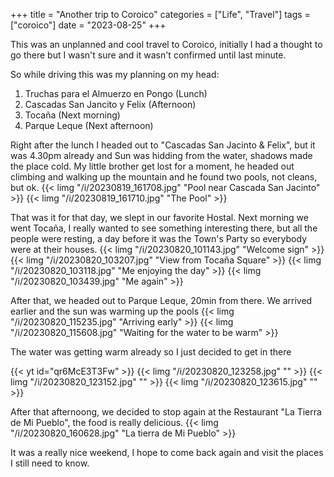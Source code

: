 +++
title = "Another trip to Coroico"
categories = ["Life", "Travel"]
tags = ["coroico"]
date = "2023-08-25"
+++

This was an unplanned and cool travel to Coroico, initially I had a thought to go there but I wasn't sure and it wasn't confirmed until last minute.

So while driving this was my planning on my head:
1. Truchas para el Almuerzo en Pongo  (Lunch)
2. Cascadas San Jancito y Felix (Afternoon)
3. Tocaña (Next morning)
4. Parque Leque (Next afternoon)

Right after the lunch I headed out to "Cascadas San Jacinto & Felix", but it was 4.30pm already and Sun was hidding from the water, shadows made the place cold. My little brother get lost for a moment, he headed out climbing and walking up the mountain and he found two pools, not cleans, but ok.
{{< limg "/i/20230819_161708.jpg" "Pool near Cascada San Jacinto" >}}
{{< limg "/i/20230819_161710.jpg" "The Pool" >}}

That was it for that day, we slept in our favorite Hostal. Next morning we went Tocaña, I really wanted to see something interesting there, but all the people were resting, a day before it was the Town's Party so everybody were at their houses.
{{< limg "/i/20230820_101143.jpg" "Welcome sign" >}}
{{< limg "/i/20230820_103207.jpg" "View from Tocaña Square" >}}
{{< limg "/i/20230820_103118.jpg" "Me enjoying the day" >}}
{{< limg "/i/20230820_103439.jpg" "Me again" >}}


After that, we headed out to Parque Leque, 20min from there. We arrived earlier and the sun was warming up the pools
{{< limg "/i/20230820_115235.jpg" "Arriving early" >}}
{{< limg "/i/20230820_115608.jpg" "Waiting for the water to be warm" >}}

The water was getting warm already so I just decided to get in there

{{< yt id="qr6McE3T3Fw" >}}
{{< limg "/i/20230820_123258.jpg" "" >}}
{{< limg "/i/20230820_123152.jpg" "" >}}
{{< limg "/i/20230820_123615.jpg" "" >}}

After that afternoong, we decided to stop again at the Restaurant "La Tierra de Mi Pueblo", the food is really delicious.
{{< limg "/i/20230820_160628.jpg" "La tierra de Mi Pueblo" >}}

It was a really nice weekend, I hope to come back again and visit the places I still need to know.
